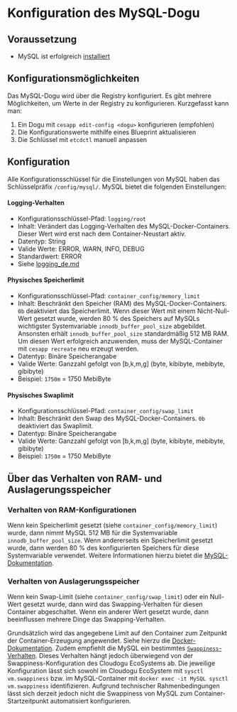 # Konfiguration des MySQL-Dogu

## Voraussetzung

* MySQL ist erfolgreich [installiert](Install_Dogu_de.md)

## Konfigurationsmöglichkeiten

Das MySQL-Dogu wird über die Registry konfiguriert.
Es gibt mehrere Möglichkeiten, um Werte in der Registry zu konfigurieren.
Kurzgefasst kann man:
1. Ein Dogu mit `cesapp edit-config <dogu>` konfigurieren (empfohlen)
2. Die Konfigurationswerte mithilfe eines Blueprint aktualisieren
3. Die Schlüssel mit `etcdctl` manuell anpassen

## Konfiguration

Alle Konfigurationsschlüssel für die Einstellungen von MySQL haben das Schlüsselpräfix `/config/mysql/`.
MySQL bietet die folgenden Einstellungen:

#### Logging-Verhalten
* Konfigurationsschlüssel-Pfad: `logging/root`
* Inhalt: Verändert das Logging-Verhalten des MySQL-Docker-Containers. Dieser Wert wird erst nach dem Container-Neustart aktiv.
* Datentyp: String
* Valide Werte: ERROR, WARN, INFO, DEBUG
* Standardwert: ERROR
* Siehe [logging_de.md](logging_de.md)

#### Physisches Speicherlimit
* Konfigurationsschlüssel-Pfad: `container_config/memory_limit`
* Inhalt: Beschränkt den Speicher (RAM) des MySQL-Docker-Containers. `0b` deaktiviert das Speicherlimit. Wenn dieser Wert mit einem Nicht-Null-Wert gesetzt wurde, werden 80 % des Speichers auf MySQLs wichtigster Systemvariable `innodb_buffer_pool_size` abgebildet. Ansonsten erhält `innodb_buffer_pool_size` standardmäßig 512 MB RAM. Um diesen Wert erfolgreich anzuwenden, muss der MySQL-Container mit `cesapp recreate` neu erzeugt werden.
* Datentyp: Binäre Speicherangabe
* Valide Werte: Ganzzahl gefolgt von [b,k,m,g] (byte, kibibyte, mebibyte, gibibyte)
* Beispiel: `1750m` = 1750 MebiByte

#### Physisches Swaplimit
* Konfigurationsschlüssel-Pfad: `container_config/swap_limit`
* Inhalt: Beschränkt den Swap des MySQL-Docker-Containers. `0b` deaktiviert das Swaplimit.
* Datentyp: Binäre Speicherangabe
* Valide Werte: Ganzzahl gefolgt von [b,k,m,g] (byte, kibibyte, mebibyte, gibibyte)
* Beispiel: `1750m` = 1750 MebiByte


## Über das Verhalten von RAM- und Auslagerungsspeicher

### Verhalten von RAM-Konfigurationen

Wenn kein Speicherlimit gesetzt (siehe `container_config/memory_limit`) wurde, dann nimmt MySQL 512 MB für die Systemvariable `innodb_buffer_pool_size`. Wenn andererseits ein Speicherlimit gesetzt wurde, dann werden 80 % des konfigurierten Speichers für diese Systemvariable verwendet. Weitere Informationen hierzu bietet die [MySQL-Dokumentation](https://MySQL.com/kb/en/innodb-buffer-pool/).

### Verhalten von Auslagerungsspeicher

Wenn kein Swap-Limit (siehe `container_config/swap_limit`) oder ein Null-Wert gesetzt wurde, dann wird das Swapping-Verhalten für diesen Container abgeschaltet. Wenn ein anderer Wert gesetzt wurde, dann beeinflussen mehrere Dinge das Swapping-Verhalten.

Grundsätzlich wird das angegebene Limit auf den Container zum Zeitpunkt der Container-Erzeugung angewendet. Siehe hierzu die [Docker-Dokumentation](https://docs.docker.com/config/containers/resource_constraints/#--memory-swap-details). Zudem empfiehlt die MySQL ein bestimmtes [`Swappiness`-Verhalten](https://MySQL.com/kb/en/configuring-swappiness/). Dieses Verhalten hängt jedoch überwiegend von der Swappiness-Konfiguration des Cloudogu EcoSystems ab. Die jeweilige Konfiguration lässt sich sowohl im Cloudogu EcoSystem mit `sysctl vm.swappiness` bzw. im MySQL-Container mit `docker exec -it MySQL sysctl vm.swappiness` identifizieren. Aufgrund technischer Rahmenbedingungen lässt sich derzeit jedoch nicht die Swappiness von MySQL zum Container-Startzeitpunkt automatisiert konfigurieren.